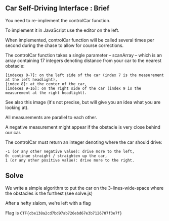 ## Car Self-Driving Interface : Brief

You need to re-implement the controlCar function.

To implement it in JavaScript use the editor on the left.

When implemented, controlCar function will be called several times per second during the chase to allow for course corrections.

The controlCar function takes a single parameter – scanArray – which is an array containing 17 integers denoting distance from your car to the nearest obstacle:

    [indexes 0-7]: on the left side of the car (index 7 is the measurement at the left headlight),
    [index 8]: at the center of the car,
    [indexes 9-16]: on the right side of the car (index 9 is the measurement at the right headlight).

See also this image (it's not precise, but will give you an idea what you are looking at).

All measurements are parallel to each other.

A negative measurement might appear if the obstacle is very close behind our car.

The controlCar must return an integer denoting where the car should drive:

    -1 (or any other negative value): drive more to the left,
    0: continue straight / straighten up the car,
    1 (or any other positive value): drive more to the right.

## Solve

We write a simple algorithm to put the car on the 3-lines-wide-space where the obstacles is the furthest (see solve.js)

After a hefty slalom, we're left with a flag

Flag is `CTF{cbe138a2cd7bd97ab726ebd67e3b7126707f3e7f}`
